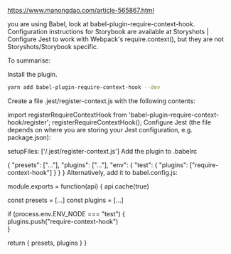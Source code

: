 https://www.manongdao.com/article-565867.html

 you are using Babel, look at babel-plugin-require-context-hook. Configuration instructions for Storybook are available at Storyshots | Configure Jest to work with Webpack's require.context(), but they are not Storyshots/Storybook specific.

To summarise:

Install the plugin.
```bash
yarn add babel-plugin-require-context-hook --dev
```
Create a file .jest/register-context.js with the following contents:

import registerRequireContextHook from 'babel-plugin-require-context-hook/register';
registerRequireContextHook();
Configure Jest (the file depends on where you are storing your Jest configuration, e.g. package.json):

setupFiles: ['<rootDir>/.jest/register-context.js']
Add the plugin to .babelrc

{
  "presets": ["..."],
  "plugins": ["..."],
  "env": {
    "test": {
      "plugins": ["require-context-hook"]
    }
  }
}
Alternatively, add it to babel.config.js:

module.exports = function(api) {
  api.cache(true)

  const presets = [...]
  const plugins = [...]

  if (process.env.ENV_NODE === "test") {    
    plugins.push("require-context-hook")    
  }

  return {
    presets,
    plugins
  }
}